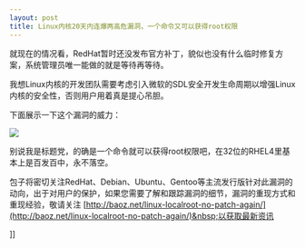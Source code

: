 ```yaml
---
layout: post
title: Linux内核20天内连爆两高危漏洞，一个命令又可以获得root权限
---
```

就现在的情况看，RedHat暂时还没发布官方补丁，貌似也没有什么临时修复方案，系统管理员唯一能做的就是等待再等待。

我想Linux内核的开发团队需要考虑引入微软的SDL安全开发生命周期以增强Linux内核的安全性，否则用户用着真是提心吊胆。

下面展示一下这个漏洞的威力：

![](http://images.cnblogs.com/cnblogs_com/leavingme/09082902031162037.png)

别说我是标题党，的确是一个命令就可以获得root权限吧，在32位的RHEL4里基本上是百发百中，永不落空。

包子将密切关注RedHat、Debian、Ubuntu、Gentoo等主流发行版针对此漏洞的动向，出于对用户的保护，如果您需要了解和跟踪漏洞的细节，漏洞的重现方式和重现经验，敬请关注 [http://baoz.net/linux-localroot-no-patch-again/](http://baoz.net/linux-localroot-no-patch-again/)&nbsp;以获取最新资讯

]]